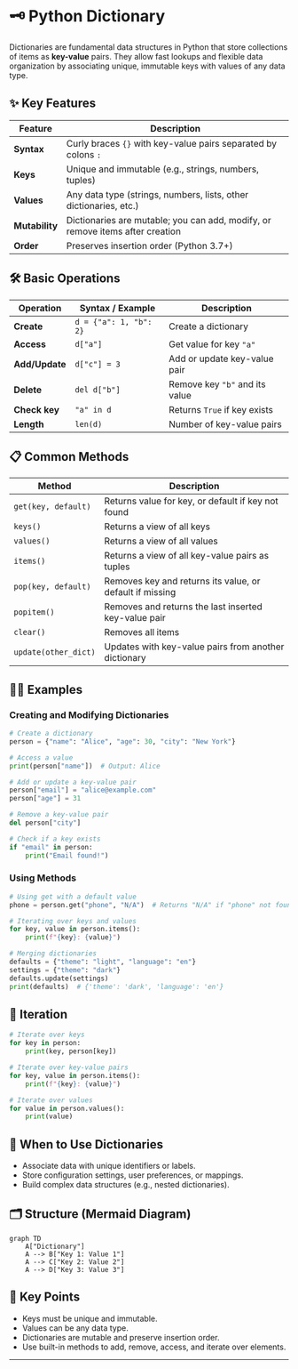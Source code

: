 # 🗝️ Python Dictionary

Dictionaries are fundamental data structures in Python that store collections of items as **key-value** pairs. They allow fast lookups and flexible data organization by associating unique, immutable keys with values of any data type.

## ✨ Key Features

| Feature        | Description                                                                 |
|----------------|-----------------------------------------------------------------------------|
| **Syntax**     | Curly braces `{}` with key-value pairs separated by colons `:`              |
| **Keys**       | Unique and immutable (e.g., strings, numbers, tuples)                       |
| **Values**     | Any data type (strings, numbers, lists, other dictionaries, etc.)           |
| **Mutability** | Dictionaries are mutable; you can add, modify, or remove items after creation|
| **Order**      | Preserves insertion order (Python 3.7+)                                     |

## 🛠️ Basic Operations

| Operation        | Syntax / Example             | Description                        |
|------------------|-----------------------------|------------------------------------|
| **Create**       | `d = {"a": 1, "b": 2}`      | Create a dictionary                |
| **Access**       | `d["a"]`                    | Get value for key `"a"`            |
| **Add/Update**   | `d["c"] = 3`                | Add or update key-value pair       |
| **Delete**       | `del d["b"]`                | Remove key `"b"` and its value     |
| **Check key**    | `"a" in d`                  | Returns `True` if key exists       |
| **Length**       | `len(d)`                    | Number of key-value pairs          |

## 📋 Common Methods

| Method                  | Description                                               |
|-------------------------|-----------------------------------------------------------|
| `get(key, default)`     | Returns value for key, or default if key not found        |
| `keys()`                | Returns a view of all keys                                |
| `values()`              | Returns a view of all values                              |
| `items()`               | Returns a view of all key-value pairs as tuples           |
| `pop(key, default)`     | Removes key and returns its value, or default if missing  |
| `popitem()`             | Removes and returns the last inserted key-value pair      |
| `clear()`               | Removes all items                                         |
| `update(other_dict)`    | Updates with key-value pairs from another dictionary      |

## 🧑‍💻 Examples

### Creating and Modifying Dictionaries

```python
# Create a dictionary
person = {"name": "Alice", "age": 30, "city": "New York"}

# Access a value
print(person["name"])  # Output: Alice

# Add or update a key-value pair
person["email"] = "alice@example.com"
person["age"] = 31

# Remove a key-value pair
del person["city"]

# Check if a key exists
if "email" in person:
    print("Email found!")
```

### Using Methods

```python
# Using get with a default value
phone = person.get("phone", "N/A")  # Returns "N/A" if "phone" not found

# Iterating over keys and values
for key, value in person.items():
    print(f"{key}: {value}")

# Merging dictionaries
defaults = {"theme": "light", "language": "en"}
settings = {"theme": "dark"}
defaults.update(settings)
print(defaults)  # {'theme': 'dark', 'language': 'en'}
```

## 🔄 Iteration

```python
# Iterate over keys
for key in person:
    print(key, person[key])

# Iterate over key-value pairs
for key, value in person.items():
    print(f"{key}: {value}")

# Iterate over values
for value in person.values():
    print(value)
```

## 🧩 When to Use Dictionaries

- Associate data with unique identifiers or labels.
- Store configuration settings, user preferences, or mappings.
- Build complex data structures (e.g., nested dictionaries).

## 🗂️ Structure (Mermaid Diagram)

```mermaid
graph TD
    A["Dictionary"]
    A --> B["Key 1: Value 1"]
    A --> C["Key 2: Value 2"]
    A --> D["Key 3: Value 3"]
```

## 📝 Key Points

- Keys must be unique and immutable.
- Values can be any data type.
- Dictionaries are mutable and preserve insertion order.
- Use built-in methods to add, remove, access, and iterate over elements.

---